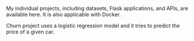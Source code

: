 My individual projects, including datasets, Flask applications, and APIs, are available here. It is also applicable with Docker.

Churn project uses a logistic regression model and it tries to predict the price of a given car.
